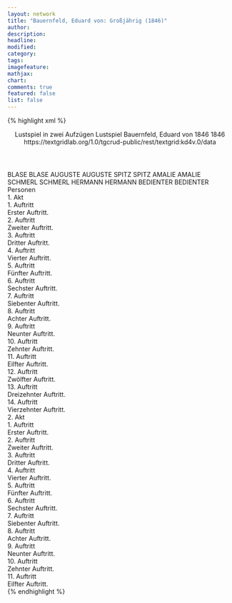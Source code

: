 ```yaml
---
layout: network
title: "Bauernfeld, Eduard von: Großjährig (1846)"
author:
description:
headline:
modified:
category:
tags:
imagefeature:
mathjax:
chart:
comments: true
featured: false
list: false
---
```

{% highlight xml %}
<?xml-model href="http://raw.githubusercontent.com/DLiNa/project/master/rules/lina.rnc"?><?xml-model href="http://raw.githubusercontent.com/DLiNa/project/master/rules/lina.sch"?>
<play xmlns="http://lina.digital">
  <header>
    <title>Großjährig</title>
    <subtitle>Lustspiel in zwei Aufzügen</subtitle>
    <genretitle>Lustspiel</genretitle>
    <author>Bauernfeld, Eduard von</author>
    <date type="print" when="1846">1846</date>
    <date type="premiere" when="1846">1846</date>
    <date type="written"/>
    <source>https://textgridlab.org/1.0/tgcrud-public/rest/textgrid:kd4v.0/data</source>
  </header>
  <personae>
    <character>
      <name>BLASE</name>
      <alias xml:id="blase">
        <name>BLASE</name>
      </alias>
    </character>
    <character>
      <name>AUGUSTE</name>
      <alias xml:id="auguste">
        <name>AUGUSTE</name>
      </alias>
    </character>
    <character>
      <name>SPITZ</name>
      <alias xml:id="spitz">
        <name>SPITZ</name>
      </alias>
    </character>
    <character>
      <name>AMALIE</name>
      <alias xml:id="amalie">
        <name>AMALIE</name>
      </alias>
    </character>
    <character>
      <name>SCHMERL</name>
      <alias xml:id="schmerl">
        <name>SCHMERL</name>
      </alias>
    </character>
    <character>
      <name>HERMANN</name>
      <alias xml:id="hermann">
        <name>HERMANN</name>
      </alias>
    </character>
    <character>
      <name>BEDIENTER</name>
      <alias xml:id="bedienter">
        <name>BEDIENTER</name>
      </alias>
    </character>
  </personae>
  <text>
    <div>
      <head>Personen</head>
    </div>
    <div>
      <head>1. Akt</head>
      <div>
        <head>1. Auftritt</head>
        <div>
          <head>Erster Auftritt.</head>
          <sp who="#blase">
            <amount n="21" unit="speech_acts"/>
            <amount n="470" unit="words"/>
            <amount n="12" unit="lines"/>
            <amount n="2648" unit="chars"/>
          </sp>
          <sp who="#auguste">
            <amount n="19" unit="speech_acts"/>
            <amount n="220" unit="words"/>
            <amount n="17" unit="lines"/>
            <amount n="1209" unit="chars"/>
          </sp>
          <sp who="#spitz">
            <amount n="1" unit="speech_acts"/>
            <amount n="4" unit="words"/>
            <amount n="1" unit="lines"/>
            <amount n="20" unit="chars"/>
          </sp>
          <sp who="#amalie">
            <amount n="9" unit="speech_acts"/>
            <amount n="105" unit="words"/>
            <amount n="7" unit="lines"/>
            <amount n="612" unit="chars"/>
          </sp>
        </div>
      </div>
      <div>
        <head>2. Auftritt</head>
        <div>
          <head>Zweiter Auftritt.</head>
          <sp who="#blase">
            <amount n="17" unit="speech_acts"/>
            <amount n="485" unit="words"/>
            <amount n="9" unit="lines"/>
            <amount n="2739" unit="chars"/>
          </sp>
          <sp who="#spitz">
            <amount n="17" unit="speech_acts"/>
            <amount n="169" unit="words"/>
            <amount n="15" unit="lines"/>
            <amount n="940" unit="chars"/>
          </sp>
        </div>
      </div>
      <div>
        <head>3. Auftritt</head>
        <div>
          <head>Dritter Auftritt.</head>
          <sp who="#blase">
            <amount n="29" unit="speech_acts"/>
            <amount n="232" unit="words"/>
            <amount n="26" unit="lines"/>
            <amount n="1291" unit="chars"/>
          </sp>
          <sp who="#schmerl">
            <amount n="29" unit="speech_acts"/>
            <amount n="597" unit="words"/>
            <amount n="22" unit="lines"/>
            <amount n="3214" unit="chars"/>
          </sp>
        </div>
      </div>
      <div>
        <head>4. Auftritt</head>
        <div>
          <head>Vierter Auftritt.</head>
          <sp who="#auguste">
            <amount n="13" unit="speech_acts"/>
            <amount n="331" unit="words"/>
            <amount n="11" unit="lines"/>
            <amount n="1845" unit="chars"/>
          </sp>
          <sp who="#schmerl">
            <amount n="21" unit="speech_acts"/>
            <amount n="376" unit="words"/>
            <amount n="14" unit="lines"/>
            <amount n="2060" unit="chars"/>
          </sp>
          <sp who="#blase">
            <amount n="14" unit="speech_acts"/>
            <amount n="178" unit="words"/>
            <amount n="10" unit="lines"/>
            <amount n="1052" unit="chars"/>
          </sp>
        </div>
      </div>
      <div>
        <head>5. Auftritt</head>
        <div>
          <head>Fünfter Auftritt.</head>
          <sp who="#amalie">
            <amount n="12" unit="speech_acts"/>
            <amount n="93" unit="words"/>
            <amount n="11" unit="lines"/>
            <amount n="492" unit="chars"/>
          </sp>
          <sp who="#auguste">
            <amount n="14" unit="speech_acts"/>
            <amount n="82" unit="words"/>
            <amount n="14" unit="lines"/>
            <amount n="456" unit="chars"/>
          </sp>
          <sp who="#schmerl">
            <amount n="21" unit="speech_acts"/>
            <amount n="497" unit="words"/>
            <amount n="12" unit="lines"/>
            <amount n="2827" unit="chars"/>
          </sp>
          <sp who="#blase">
            <amount n="10" unit="speech_acts"/>
            <amount n="64" unit="words"/>
            <amount n="10" unit="lines"/>
            <amount n="362" unit="chars"/>
          </sp>
        </div>
      </div>
      <div>
        <head>6. Auftritt</head>
        <div>
          <head>Sechster Auftritt.</head>
          <sp who="#blase">
            <amount n="7" unit="speech_acts"/>
            <amount n="71" unit="words"/>
            <amount n="6" unit="lines"/>
            <amount n="406" unit="chars"/>
          </sp>
          <sp who="#hermann">
            <amount n="6" unit="speech_acts"/>
            <amount n="43" unit="words"/>
            <amount n="6" unit="lines"/>
            <amount n="234" unit="chars"/>
          </sp>
          <sp who="#auguste">
            <amount n="5" unit="speech_acts"/>
            <amount n="64" unit="words"/>
            <amount n="4" unit="lines"/>
            <amount n="372" unit="chars"/>
          </sp>
          <sp who="#spitz">
            <amount n="2" unit="speech_acts"/>
            <amount n="49" unit="words"/>
            <amount n="1" unit="lines"/>
            <amount n="257" unit="chars"/>
          </sp>
          <sp who="#amalie">
            <amount n="2" unit="speech_acts"/>
            <amount n="16" unit="words"/>
            <amount n="2" unit="lines"/>
            <amount n="88" unit="chars"/>
          </sp>
        </div>
      </div>
      <div>
        <head>7. Auftritt</head>
        <div>
          <head>Siebenter Auftritt.</head>
          <sp who="#blase">
            <amount n="21" unit="speech_acts"/>
            <amount n="505" unit="words"/>
            <amount n="12" unit="lines"/>
            <amount n="2762" unit="chars"/>
          </sp>
          <sp who="#hermann">
            <amount n="21" unit="speech_acts"/>
            <amount n="128" unit="words"/>
            <amount n="21" unit="lines"/>
            <amount n="660" unit="chars"/>
          </sp>
        </div>
      </div>
      <div>
        <head>8. Auftritt</head>
        <div>
          <head>Achter Auftritt.</head>
          <sp who="#auguste">
            <amount n="5" unit="speech_acts"/>
            <amount n="28" unit="words"/>
            <amount n="5" unit="lines"/>
            <amount n="151" unit="chars"/>
          </sp>
          <sp who="#blase">
            <amount n="5" unit="speech_acts"/>
            <amount n="123" unit="words"/>
            <amount n="1" unit="lines"/>
            <amount n="729" unit="chars"/>
          </sp>
        </div>
      </div>
      <div>
        <head>9. Auftritt</head>
        <div>
          <head>Neunter Auftritt.</head>
          <sp who="#auguste">
            <amount n="43" unit="speech_acts"/>
            <amount n="704" unit="words"/>
            <amount n="34" unit="lines"/>
            <amount n="3863" unit="chars"/>
          </sp>
          <sp who="#hermann">
            <amount n="42" unit="speech_acts"/>
            <amount n="336" unit="words"/>
            <amount n="38" unit="lines"/>
            <amount n="1733" unit="chars"/>
          </sp>
        </div>
      </div>
      <div>
        <head>10. Auftritt</head>
        <div>
          <head>Zehnter Auftritt.</head>
          <sp who="#hermann">
            <amount n="1" unit="speech_acts"/>
            <amount n="181" unit="words"/>
            <amount n="971" unit="chars"/>
          </sp>
        </div>
      </div>
      <div>
        <head>11. Auftritt</head>
        <div>
          <head>Eilfter Auftritt.</head>
          <sp who="#hermann">
            <amount n="6" unit="speech_acts"/>
            <amount n="31" unit="words"/>
            <amount n="6" unit="lines"/>
            <amount n="160" unit="chars"/>
          </sp>
          <sp who="#bedienter">
            <amount n="5" unit="speech_acts"/>
            <amount n="58" unit="words"/>
            <amount n="3" unit="lines"/>
            <amount n="313" unit="chars"/>
          </sp>
        </div>
      </div>
      <div>
        <head>12. Auftritt</head>
        <div>
          <head>Zwölfter Auftritt.</head>
          <sp who="#bedienter">
            <amount n="2" unit="speech_acts"/>
            <amount n="15" unit="words"/>
            <amount n="2" unit="lines"/>
            <amount n="84" unit="chars"/>
          </sp>
          <sp who="#spitz">
            <amount n="2" unit="speech_acts"/>
            <amount n="9" unit="words"/>
            <amount n="2" unit="lines"/>
            <amount n="52" unit="chars"/>
          </sp>
        </div>
      </div>
      <div>
        <head>13. Auftritt</head>
        <div>
          <head>Dreizehnter Auftritt.</head>
          <sp who="#hermann">
            <amount n="11" unit="speech_acts"/>
            <amount n="95" unit="words"/>
            <amount n="11" unit="lines"/>
            <amount n="480" unit="chars"/>
          </sp>
          <sp who="#spitz">
            <amount n="11" unit="speech_acts"/>
            <amount n="231" unit="words"/>
            <amount n="7" unit="lines"/>
            <amount n="1248" unit="chars"/>
          </sp>
        </div>
      </div>
      <div>
        <head>14. Auftritt</head>
        <div>
          <head>Vierzehnter Auftritt.</head>
          <sp who="#blase">
            <amount n="4" unit="speech_acts"/>
            <amount n="212" unit="words"/>
            <amount n="1" unit="lines"/>
            <amount n="1231" unit="chars"/>
          </sp>
          <sp who="#spitz">
            <amount n="2" unit="speech_acts"/>
            <amount n="6" unit="words"/>
            <amount n="2" unit="lines"/>
            <amount n="35" unit="chars"/>
          </sp>
          <sp who="#auguste">
            <amount n="4" unit="speech_acts"/>
            <amount n="22" unit="words"/>
            <amount n="4" unit="lines"/>
            <amount n="137" unit="chars"/>
          </sp>
          <sp who="#hermann">
            <amount n="1" unit="speech_acts"/>
            <amount n="2" unit="words"/>
            <amount n="1" unit="lines"/>
            <amount n="11" unit="chars"/>
          </sp>
        </div>
      </div>
    </div>
    <div>
      <head>2. Akt</head>
      <div>
        <head>1. Auftritt</head>
        <div>
          <head>Erster Auftritt.</head>
          <sp who="#amalie">
            <amount n="21" unit="speech_acts"/>
            <amount n="144" unit="words"/>
            <amount n="20" unit="lines"/>
            <amount n="781" unit="chars"/>
          </sp>
          <sp who="#schmerl">
            <amount n="21" unit="speech_acts"/>
            <amount n="422" unit="words"/>
            <amount n="13" unit="lines"/>
            <amount n="2122" unit="chars"/>
          </sp>
        </div>
      </div>
      <div>
        <head>2. Auftritt</head>
        <div>
          <head>Zweiter Auftritt.</head>
          <sp who="#amalie">
            <amount n="7" unit="speech_acts"/>
            <amount n="52" unit="words"/>
            <amount n="7" unit="lines"/>
            <amount n="310" unit="chars"/>
          </sp>
          <sp who="#schmerl">
            <amount n="7" unit="speech_acts"/>
            <amount n="77" unit="words"/>
            <amount n="5" unit="lines"/>
            <amount n="432" unit="chars"/>
          </sp>
          <sp who="#auguste">
            <amount n="1" unit="speech_acts"/>
            <amount n="3" unit="words"/>
            <amount n="1" unit="lines"/>
            <amount n="26" unit="chars"/>
          </sp>
        </div>
      </div>
      <div>
        <head>3. Auftritt</head>
        <div>
          <head>Dritter Auftritt.</head>
          <sp who="#amalie">
            <amount n="12" unit="speech_acts"/>
            <amount n="126" unit="words"/>
            <amount n="11" unit="lines"/>
            <amount n="643" unit="chars"/>
          </sp>
          <sp who="#auguste">
            <amount n="11" unit="speech_acts"/>
            <amount n="80" unit="words"/>
            <amount n="11" unit="lines"/>
            <amount n="413" unit="chars"/>
          </sp>
        </div>
      </div>
      <div>
        <head>4. Auftritt</head>
        <div>
          <head>Vierter Auftritt.</head>
          <sp who="#auguste">
            <amount n="1" unit="speech_acts"/>
            <amount n="136" unit="words"/>
            <amount n="710" unit="chars"/>
          </sp>
        </div>
      </div>
      <div>
        <head>5. Auftritt</head>
        <div>
          <head>Fünfter Auftritt.</head>
          <sp who="#spitz">
            <amount n="17" unit="speech_acts"/>
            <amount n="383" unit="words"/>
            <amount n="11" unit="lines"/>
            <amount n="2196" unit="chars"/>
          </sp>
          <sp who="#auguste">
            <amount n="16" unit="speech_acts"/>
            <amount n="108" unit="words"/>
            <amount n="16" unit="lines"/>
            <amount n="622" unit="chars"/>
          </sp>
        </div>
      </div>
      <div>
        <head>6. Auftritt</head>
        <div>
          <head>Sechster Auftritt.</head>
          <sp who="#schmerl">
            <amount n="25" unit="speech_acts"/>
            <amount n="228" unit="words"/>
            <amount n="23" unit="lines"/>
            <amount n="1272" unit="chars"/>
          </sp>
          <sp who="#blase">
            <amount n="25" unit="speech_acts"/>
            <amount n="306" unit="words"/>
            <amount n="18" unit="lines"/>
            <amount n="1684" unit="chars"/>
          </sp>
          <sp who="#spitz">
            <amount n="17" unit="speech_acts"/>
            <amount n="205" unit="words"/>
            <amount n="14" unit="lines"/>
            <amount n="1168" unit="chars"/>
          </sp>
          <sp who="#auguste">
            <amount n="7" unit="speech_acts"/>
            <amount n="65" unit="words"/>
            <amount n="6" unit="lines"/>
            <amount n="295" unit="chars"/>
          </sp>
          <sp who="#hermann">
            <amount n="16" unit="speech_acts"/>
            <amount n="500" unit="words"/>
            <amount n="10" unit="lines"/>
            <amount n="2839" unit="chars"/>
          </sp>
          <sp who="#amalie">
            <amount n="1" unit="speech_acts"/>
            <amount n="4" unit="words"/>
            <amount n="1" unit="lines"/>
            <amount n="25" unit="chars"/>
          </sp>
        </div>
      </div>
      <div>
        <head>7. Auftritt</head>
        <div>
          <head>Siebenter Auftritt.</head>
          <sp who="#schmerl">
            <amount n="28" unit="speech_acts"/>
            <amount n="464" unit="words"/>
            <amount n="22" unit="lines"/>
            <amount n="2520" unit="chars"/>
          </sp>
          <sp who="#amalie">
            <amount n="9" unit="speech_acts"/>
            <amount n="106" unit="words"/>
            <amount n="8" unit="lines"/>
            <amount n="566" unit="chars"/>
          </sp>
          <sp who="#blase">
            <amount n="25" unit="speech_acts"/>
            <amount n="601" unit="words"/>
            <amount n="16" unit="lines"/>
            <amount n="3316" unit="chars"/>
          </sp>
        </div>
      </div>
      <div>
        <head>8. Auftritt</head>
        <div>
          <head>Achter Auftritt.</head>
          <sp who="#blase">
            <amount n="6" unit="speech_acts"/>
            <amount n="123" unit="words"/>
            <amount n="4" unit="lines"/>
            <amount n="643" unit="chars"/>
          </sp>
          <sp who="#spitz">
            <amount n="5" unit="speech_acts"/>
            <amount n="42" unit="words"/>
            <amount n="5" unit="lines"/>
            <amount n="209" unit="chars"/>
          </sp>
        </div>
      </div>
      <div>
        <head>9. Auftritt</head>
        <div>
          <head>Neunter Auftritt.</head>
          <sp who="#spitz">
            <amount n="12" unit="speech_acts"/>
            <amount n="231" unit="words"/>
            <amount n="11" unit="lines"/>
            <amount n="1237" unit="chars"/>
          </sp>
          <sp who="#auguste">
            <amount n="11" unit="speech_acts"/>
            <amount n="60" unit="words"/>
            <amount n="11" unit="lines"/>
            <amount n="300" unit="chars"/>
          </sp>
        </div>
      </div>
      <div>
        <head>10. Auftritt</head>
        <div>
          <head>Zehnter Auftritt.</head>
          <sp who="#auguste">
            <amount n="23" unit="speech_acts"/>
            <amount n="118" unit="words"/>
            <amount n="22" unit="lines"/>
            <amount n="584" unit="chars"/>
          </sp>
          <sp who="#hermann">
            <amount n="22" unit="speech_acts"/>
            <amount n="535" unit="words"/>
            <amount n="14" unit="lines"/>
            <amount n="2848" unit="chars"/>
          </sp>
        </div>
      </div>
      <div>
        <head>11. Auftritt</head>
        <div>
          <head>Eilfter Auftritt.</head>
          <sp who="#spitz">
            <amount n="13" unit="speech_acts"/>
            <amount n="88" unit="words"/>
            <amount n="13" unit="lines"/>
            <amount n="463" unit="chars"/>
          </sp>
          <sp who="#auguste">
            <amount n="11" unit="speech_acts"/>
            <amount n="103" unit="words"/>
            <amount n="10" unit="lines"/>
            <amount n="504" unit="chars"/>
          </sp>
          <sp who="#hermann">
            <amount n="22" unit="speech_acts"/>
            <amount n="260" unit="words"/>
            <amount n="21" unit="lines"/>
            <amount n="1432" unit="chars"/>
          </sp>
          <sp who="#blase">
            <amount n="15" unit="speech_acts"/>
            <amount n="129" unit="words"/>
            <amount n="13" unit="lines"/>
            <amount n="729" unit="chars"/>
          </sp>
          <sp who="#schmerl">
            <amount n="10" unit="speech_acts"/>
            <amount n="101" unit="words"/>
            <amount n="9" unit="lines"/>
            <amount n="518" unit="chars"/>
          </sp>
          <sp who="#amalie">
            <amount n="4" unit="speech_acts"/>
            <amount n="13" unit="words"/>
            <amount n="4" unit="lines"/>
            <amount n="79" unit="chars"/>
          </sp>
        </div>
      </div>
    </div>
  </text>
</play>
{% endhighlight %}